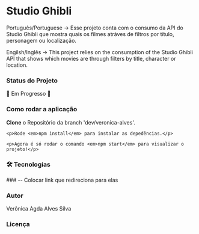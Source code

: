 <main>
  <h1>Studio Ghibli</h1>
  <p>Português/Portuguese -> Esse projeto conta com o consumo da API do Studio Ghibli que mostra quais os filmes atráves de filtros por título, personagem ou localização.</p>

  <p>Engilsh/Inglês -> This project relies on the consumption of the Studio Ghibli API that shows which movies are through filters by title, character or location.
  </p>

  <h3>Status do Projeto</h3>
  
 🚧 Em Progresso 🚀

<h3>Como rodar a aplicação</h3>

  <div background-color='gray'>
    <p><strong>Clone</strong> o Repositório da branch 'dev/veronica-alves'.</p>
    
    <p>Rode <em>npm install</em> para instalar as depedências.</p>
    
    <p>Agora é só rodar o comando <em>npm start</em> para visualizar o projeto!</p>
  </div>

  <h3>🛠 Tecnologias</h3>### 
-- Colocar link que redireciona para elas

### Autor

  Verônica Agda Alves Silva

### Licença
</main>
